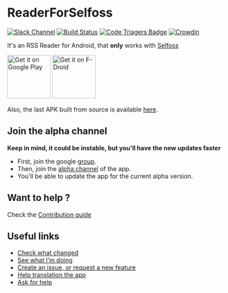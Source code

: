 # ReaderForSelfoss

[![Slack Channel](https://img.shields.io/badge/chat-slack-green.svg)](https://join.slack.com/t/readerforselfoss/shared_invite/enQtMjkyNzc3NjM2Mjc1LTUzZTZhOGM5YjQ1MTI5MWZiODRjMjE1ZDBmMzQxZmQ3NWZhYTNhMTBjNGEwNmE2ZGFjODU5NjUxZjBkMWJmMDQ) [![Build Status](https://jenkins.amine-bou.fr/job/ReaderForSelfoss/badge/icon)](https://jenkins.amine-bou.fr/job/ReaderForSelfoss/) [![Code Triagers Badge](https://www.codetriage.com/aminecmi/readerforselfoss/badges/users.svg)](https://www.codetriage.com/aminecmi/readerforselfoss) [![Crowdin](https://d322cqt584bo4o.cloudfront.net/readerforselfoss/localized.svg)](https://crowdin.com/project/readerforselfoss)

It's an RSS Reader for Android, that **only** works with [Selfoss](https://selfoss.aditu.de/)

<a href='https://play.google.com/store/apps/details?id=apps.amine.bou.readerforselfoss'><img alt='Get it on Google Play' src='https://play.google.com/intl/en_us/badges/images/generic/en_badge_web_generic.png' height="100"/></a> <a href="https://f-droid.org/packages/apps.amine.bou.readerforselfoss"><img src="https://f-droid.org/badge/get-it-on.png" alt="Get it on F-Droid" height="100"></a>

Also, the last APK built from source is available [here](https://jenkins.amine-bou.fr/job/ReaderForSelfoss/lastSuccessfulBuild/artifact/SignApksBuilder-out/selfoss-key/selfoss/app-githubConfig-release-unsigned.apk/app-githubConfig-release.apk).

## Join the alpha channel

**Keep in mind, it could be instable, but you'll have the new updates faster**

- First, join the google [group](https://groups.google.com/d/forum/reader-for-selfoss-alpha-testing).
- Then, join the [alpha channel](https://play.google.com/apps/testing/apps.amine.bou.readerforselfoss) of the app.
- You'll be able to update the app for the current alpha version.

## Want to help ?

Check the [Contribution guide](https://github.com/aminecmi/ReaderforSelfoss/blob/master/.github/CONTRIBUTING.md)

## Useful links

- [Check what changed](https://github.com/aminecmi/ReaderforSelfoss/blob/master/CHANGELOG.md)
- [See what I'm doing](https://github.com/aminecmi/ReaderforSelfoss/projects/1)
- [Create an issue, or request a new feature](https://github.com/aminecmi/ReaderforSelfoss/issues)
- [Help translation the app](https://crowdin.com/project/readerforselfoss)
- [Ask for help](https://join.slack.com/t/readerforselfoss/shared_invite/enQtMjkyNzc3NjM2Mjc1LTUzZTZhOGM5YjQ1MTI5MWZiODRjMjE1ZDBmMzQxZmQ3NWZhYTNhMTBjNGEwNmE2ZGFjODU5NjUxZjBkMWJmMDQ)
